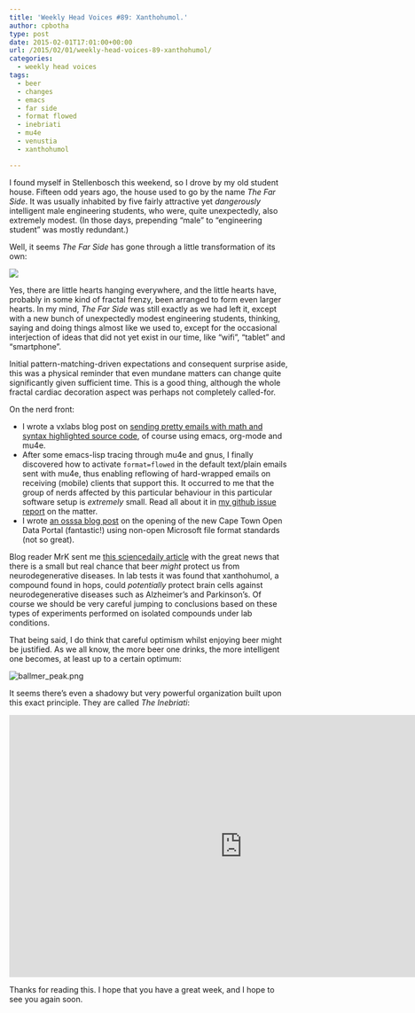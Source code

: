 ```yaml
---
title: 'Weekly Head Voices #89: Xanthohumol.'
author: cpbotha
type: post
date: 2015-02-01T17:01:00+00:00
url: /2015/02/01/weekly-head-voices-89-xanthohumol/
categories:
  - weekly head voices
tags:
  - beer
  - changes
  - emacs
  - far side
  - format flowed
  - inebriati
  - mu4e
  - venustia
  - xanthohumol

---
```

I found myself in Stellenbosch this weekend, so I drove by my old student house. Fifteen odd years ago, the house used to go by the name _The Far Side_. It was usually inhabited by five fairly attractive yet _dangerously_ intelligent male engineering students, who were, quite unexpectedly, also extremely modest. (In those days, prepending &#8220;male&#8221; to &#8220;engineering student&#8221; was mostly redundant.) 

Well, it seems _The Far Side_ has gone through a little transformation of its own: 

<div class="figure">
  <p>
    <a href="http://cpbotha.net/wp-content/uploads/2015/02/wpid-farside-now-venustia.jpg" data-rel="lightbox-image-0" data-rl_title="" data-rl_caption="" title=""><img src="http://cpbotha.net/wp-content/uploads/2015/02/wpid-farside-now-venustia-300x225.jpg" /></a>
  </p></p>
</div>

Yes, there are little hearts hanging everywhere, and the little hearts have, probably in some kind of fractal frenzy, been arranged to form even larger hearts. In my mind, _The Far Side_ was still exactly as we had left it, except with a new bunch of unexpectedly modest engineering students, thinking, saying and doing things almost like we used to, except for the occasional interjection of ideas that did not yet exist in our time, like &#8220;wifi&#8221;, &#8220;tablet&#8221; and &#8220;smartphone&#8221;. 

Initial pattern-matching-driven expectations and consequent surprise aside, this was a physical reminder that even mundane matters can change quite significantly given sufficient time. This is a good thing, although the whole fractal cardiac decoration aspect was perhaps not completely called-for. 

On the nerd front: 

<ul class="org-ul">
  <li>
    I wrote a vxlabs blog post on <a href="http://vxlabs.com/2015/01/28/sending-emails-with-math-and-source-code/">sending pretty emails with math and syntax highlighted source code</a>, of course using emacs, org-mode and mu4e.
  </li>
  <li>
    After some emacs-lisp tracing through mu4e and gnus, I finally discovered how to activate <code>format=flowed</code> in the default text/plain emails sent with mu4e, thus enabling reflowing of hard-wrapped emails on receiving (mobile) clients that support this. It occurred to me that the group of nerds affected by this particular behaviour in this particular software setup is <i>extremely</i> small. Read all about it in <a href="https://github.com/djcb/mu/issues/569">my github issue report</a> on the matter.
  </li>
  <li>
    I wrote <a href="http://osssa.org.za/2015/01/27/cape-town-open-data-portal-now-live-unfortunately-with-microsoft-file-formats/">an osssa blog post</a> on the opening of the new Cape Town Open Data Portal (fantastic!) using non-open Microsoft file format standards (not so great).
  </li>
</ul>

Blog reader MrK sent me [this sciencedaily article][1] with the great news that there is a small but real chance that beer _might_ protect us from neurodegenerative diseases. In lab tests it was found that xanthohumol, a compound found in hops, could _potentially_ protect brain cells against neurodegenerative diseases such as Alzheimer&#8217;s and Parkinson&#8217;s. Of course we should be very careful jumping to conclusions based on these types of experiments performed on isolated compounds under lab conditions. 

That being said, I do think that careful optimism whilst enjoying beer might be justified. As we all know, the more beer one drinks, the more intelligent one becomes, at least up to a certain optimum: 

<div class="figure">
  <p>
    <img src="http://imgs.xkcd.com/comics/ballmer_peak.png" alt="ballmer_peak.png" />
  </p></p>
</div>

It seems there&#8217;s even a shadowy but very powerful organization built upon this exact principle. They are called _The Inebriati_: 

<div class="jetpack-video-wrapper">
  <span class="embed-youtube" style="text-align:center; display: block;"><iframe class='youtube-player' type='text/html' width='840' height='473' src='https://www.youtube.com/embed/-Zj50DmBFp0?version=3&#038;rel=1&#038;fs=1&#038;autohide=2&#038;showsearch=0&#038;showinfo=1&#038;iv_load_policy=1&#038;wmode=transparent' allowfullscreen='true' style='border:0;'></iframe></span>
</div>

Thanks for reading this. I hope that you have a great week, and I hope to see you again soon.

 [1]: http://www.sciencedaily.com/releases/2015/01/150128113947.htm